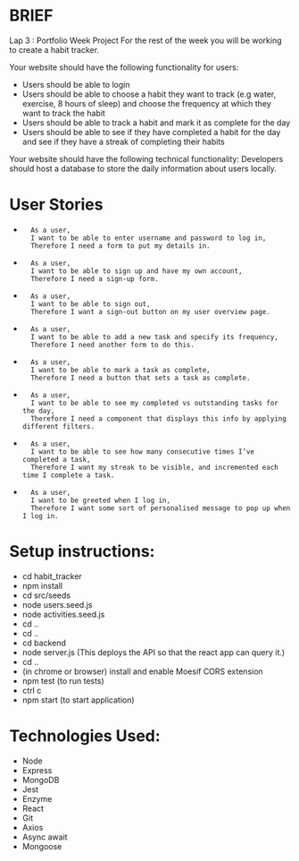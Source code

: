 # BRIEF
Lap 3 : Portfolio Week Project For the rest of the week you will be working to create a habit tracker.

Your website should have the following functionality for users:

- Users should be able to login
- Users should be able to choose a habit they want to track (e.g water, exercise, 8 hours of sleep) and choose the frequency at which they want to track the habit
- Users should be able to track a habit and mark it as complete for the day
- Users should be able to see if they have completed a habit for the day and see if they have a streak of completing their habits

Your website should have the following technical functionality:
        Developers should host a database to store the daily information about users locally.

# User Stories
-       As a user,
        I want to be able to enter username and password to log in,
        Therefore I need a form to put my details in.
-       As a user,
        I want to be able to sign up and have my own account,
        Therefore I need a sign-up form.
-       As a user,
        I want to be able to sign out,
        Therefore I want a sign-out button on my user overview page.
-       As a user,
        I want to be able to add a new task and specify its frequency,
        Therefore I need another form to do this.
-       As a user,
        I want to be able to mark a task as complete,
        Therefore I need a button that sets a task as complete.
-       As a user,
        I want to be able to see my completed vs outstanding tasks for the day,
        Therefore I need a component that displays this info by applying different filters.
-       As a user,
        I want to be able to see how many consecutive times I’ve completed a task,
        Therefore I want my streak to be visible, and incremented each time I complete a task.
-       As a user,
        I want to be greeted when I log in,
        Therefore I want some sort of personalised message to pop up when I log in.

# Setup instructions:
- cd habit_tracker
- npm install 
- cd src/seeds
- node users.seed.js
- node activities.seed.js
- cd ..
- cd ..
- cd backend
- node server.js (This deploys the API so that the react app can query it.)
- cd ..
- (in chrome or browser) install and enable Moesif CORS extension
- npm test (to run tests)
- ctrl c
- npm start (to start application)


# Technologies Used: 
- Node
- Express
- MongoDB
- Jest
- Enzyme
- React
- Git
- Axios
- Async await
- Mongoose

